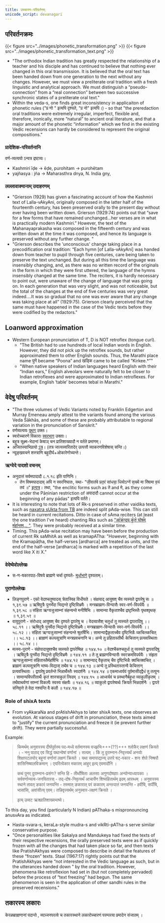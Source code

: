 ```yaml
---
title: उच्चारण-परिवर्तनम्
unicode_script: devanagari
---
```



## परिवर्तनक्रमः
{{< figure src="../images/phonetic_transformation.png"  >}}
{{< figure src="../images/phonetic_transformation_text.png"  >}}

- "The orthodox Indian tradition has greatly respected the relationship of a teacher and his disciple and has continued to believe that nothing ever changed in this oral transmission. It is believed that the oral text has been handed down from one generation to the next without any changes. However, we must view a preliterate oral tradition with a fresh linguistic and analytical approach. We must distinguish a “pseudo-connection” from a “real connection” between two successive synchronic states of a preliterate oral text."
- Within the veda-s, one finds great inconsistency in applicaiton of phonetic rules ("प्र णो " इत्यपि दृश्यते, "प्र नो" इत्यपि।) - so that "the preredaction oral traditions were extremely irregular, imperfect, flexible and, therefore, ironically, more “natural” to ancient oral literature, and that a major amount of the phonetic “information” which we find in the existing Vedic recensions can hardly be considered to represent the original compositions."

### प्रादेशिक-परिवर्तनानि
वर्ण-व्यत्ययो ऽन्यत्र द्रष्टव्यः।


- Kashmiri īḍe -> ēḍe, purohitam -> purohētam
- yajñasya :  jña -> Maharasthra  dnya, N. India gny,

### लल्लावाक्यानाम् उदाहरणम्
- "Grierson (1929) has given a fascinating account of how the Kashmiri text of Lalla-vAkyAni, originally composed in the latter half of the fourteenth century, has been preserved orally to the present day without ever having been written down. Grierson (1929:74) points out that “save for a few forms that have remained unchanged...her verses are in what is practically modern Kashmiri.” However, the text of the Mahanayaprakasha was composed in the fifteenth century and was written down at the time it was composed, and hence its language is preserved without any further change. "
- "Grierson describes the 'unconscious' change taking place in a precodification oral tradition: “Each hymn [of Lalla-vAkyAni] was handed down from teacher to pupil through five centuries, care being taken to preserve the text unchanged. But during all this time the language was insensibly changing, and, as there was no written record of the originals in the form in which they were first uttered, the language of the hymns insensibly changed at the same time. The reciters, it is hardly necessary to point out, were unaware of the change of language that was going on. In each generation that was very slight, and was not noticeable, but the total of the changes at the end of five centuries was very great indeed....It was so gradual that no one was ever aware that any change was taking place at all” (1929:75). Grierson clearly perceived that the same must have happened in the case of the Vedic texts before they were codified by the redactors."

## Loanword approximation
- Western European pronunciation of T, D is NOT retroflex (tongue curl).
  - "The British had to use hundreds of local Indian words in English. However, they did not pick up the retroflex sounds, but rather approximated them to other English sounds. Thus, the Marathi place name पुणॆ became “Poona” and खड्कि came to be called “Kirkee.*”"
  - "When native speakers of Indian languages heard English with their “Indian ears,” English alveolars were naturally felt to be closer to Indian retroflexes and were approximated to Indian retroflexes. For example, English ‘table’ becomes tebal in Marathi."

## वेदेषु परिवर्तनम्
- "The three volumes of Vedic Variants noted by Franklin Edgerton and Murray Emeneau amply attest to the variants found among the various Veda Śākhās, and some of these are probably attributable to regional variation in the pronunciation of Sanskrit."
- वर्णव्यत्ययः [पृथग्](../../varNa-vyatyayaH/) उक्तः।
- स्वरोच्चारणे विकाराः [स्वरभाग](../svaraH/) उक्ताः।
- बहुत्र सूक्ष्म-भेदानां केषाञ् चन प्रातिशाख्यादौ न वर्तते प्रमाणम्।
- अजितस्याभिप्रायो [ऽत्र](https://dl.dropboxusercontent.com/u/9716392/aupasana.com/publications/VedicAccents2.pdf)। (तत्र जात्यस्वरितादेर् उत्पत्तौ व्याकरणविशेषास् सन्ति।)
- न्यूङ्खवचने शस्त्राणि बहुदीर्घ+ओकारेणोच्यन्ते। 

### ऋग्वेदे पादशो वचनम्
- अनुदात्तं सर्वमपादादौ ८.१.१८ इति पाणिनिः।  
  - तेन विषमपादादाव् अपि न स्वरनिघातः, यथा- "जी॒वात॑वे प्रत॒रं सा॑धया॒ धियोऽग्ने॑ स॒ख्ये मा रि॑षामा व॒यं तव॑ ॥" [इत्यत्र](http://rigveda.sanatana.in/describe/pada/%E0%A4%85%E0%A4%97%E0%A5%8D%E0%A4%A8%E0%A5%87%E0%A5%91)। तथा, "the enclitic forms such as ते and मे, as they come under the Pāṇinian restriction of अपादादौ cannot occur at the beginning of any pādas" इत्यपि वर्तते।
- It is interesting to note that lots of Rk-s preserved in other vaidika texts, such as [naxatra sUkta from TB](https://archive.org/stream/Anandashram_Samskrita_Granthavali_Anandashram_Sanskrit_Series/ASS_037_Taittiriya_Brahmanam_with_Sayanabhashya_Part_2_-_Narayanasastri_Godbole_1898#page/n249/mode/2up) are indeed split pAda-wise. This can still be heard in current recitations. Ditto in case of sAma reciters (at least the one tradition I've heard) chanting Rks such as ["आ꣡क्र꣢न्दय कु꣣रु꣡ घोष꣢꣯म् म꣣हा꣢न्तम्... "](https://archive.org/details/SamaVedaSanhitaWithSayanabhashyaVolume2SatyavrataSamasrami1876bis_201804/page/n443/mode/2up). They were probably received at a similar time.
- Timing. This pAda-wise recitation may have been before the production of current Rk saMhitA as well as kramapATha: "However, beginning with the Kramapāṭha, the half-verses [ardharca] are treated as units, and the end of the half-verse [ardharca] is marked with a repetition of the last word like X iti X." 

### वेदेष्वेवोल्लेखः
- स-ण-षकारपाठ-विषये ब्राह्मणे चर्चा दृश्यते- [मूर्धाभागे](../mUrdhA/) दृश्यताम्।

### पुराणोल्लेखः
- लिङ्गपुराणे - एको वेदश्चतुष्पादस् त्रेतास्विह विधीयते । संक्षयाद् आयुषश् चैव व्यस्यते द्वापरेषु सः ॥ १,३९.५७ ॥ ऋषिपुत्रैः पुनर्भेदा भिद्यन्ते दृष्टिविभ्रमैः । मन्त्रब्राह्मण-विन्यासैः स्वर-वर्ण-विपर्ययैः ॥ १,३९.५८ ॥ संहिता ऋग्यजुःसाम्नां संहन्यन्ते मनीषिभिः । सामान्या वैकृताश्चैव द्रष्टृभिस्तैः पृथक्पृथक् ॥ १,३९.५९ ॥
- वायुपुराणे -  संरोधाद् आयुषश् चैव दृश्यते द्वापरेषु च । वेदव्यासैश् चतुर्धा तु व्यस्यते द्वापरादिषु ।। ५८.११ ।। ऋषिपुत्रैः पुनर्वेदा भिद्यन्ते दृष्टिविभ्रमैः। मन्त्रब्राह्मण-विन्यासैः स्वर-वर्ण-विपर्ययैः ।। ५८.१२ ।। संहिता ऋग्यजुःसाम्नां संहन्यन्ते श्रुतर्षिभिः। सामान्याद्वैकृताच्चैव दृष्टिभिन्नैः व्कचित्व्कचित् ।। ५८.१३ ।। ब्राह्मणं कल्पसूत्राणि मन्त्रप्रवचनानि च। अन्ये तु  प्रहितास्तीर्थैः केचित्तान् प्रत्यवस्थिताः ।। ५८.१४ ।।
- मत्स्य-पुराणे -  संक्षेपादायुषश्चैव व्यस्यते द्वापरेष्विह  ॥ १४४.१० ॥ वेदश्चैकश्चतुर्धा तु व्यस्यते द्वापरादिषु  । ऋषिपुत्रैः पुनर्वेदा भिद्यन्ते दृष्टिविभ्रमैः  ॥ १४४.११ ॥ ते तु ब्राह्मणविन्यासैः स्वरक्रमविपर्ययैः  । संहृता ऋग्यजुःसाम्नां संहितास्तैर्महर्षिभिः  ॥ १४४.१२ ॥ सामान्याद् वैकृताच् चैव दृष्टिभिन्नैः क्वचित्क्वचित् । ब्राह्मणं कल्पसूत्राणि भाष्य-विद्यास् तथैव च  ॥ १४४.१३ ॥ अन्ये तु प्रस्थितास्तान्वै केचित्तान् प्रत्यवस्थिताः  । द्वापरेषु प्रवर्तन्ते भिन्नार्थैस्तैः स्वदर्शनैः  ॥ १४४.१४ ॥ एकमाध्वर्यवं पूर्वमासीद्द्वैधं तु तत्पुनः  । सामान्यविपरीतार्थैः कृतं शास्त्राकुलं त्विदम्  ॥ १४४.१५ ॥ आध्वर्यवं च प्रस्थानैर्बहुधा व्याकुलीकृतम्  । तथैवाथर्वणां साम्नां विकल्पैः स्वस्य संक्षयैः  ॥ १४४.१६ ॥ व्याकुलो द्वापरेष्वर्थः क्रियते भिन्नदर्शनैः  । द्वापरे संनिवृत्ते ते वेदा नश्यन्ति वै कलौ  ॥ १४४.१७ ॥

### Role of shixA texts
- From vyAkaraNa and prAtishAkhya to later shixA texts, one observes an evolution. At various stages of drift in pronunciation, these texts aimed to "justify" the current pronunciation and freeze it (ie prevent further drift). They were partially successful.

Example:

> किमर्थम् अनुवारस्य दीर्घपूर्वस्य पद-मध्ये वर्तमानस्य वज्झभिः+++(??)+++ श्लोकैर् लक्षणं क्रियते । - ननु पाठाद् एव सिद्धं यथान्येषां वर्णानां । सत्यम् । किं तु दुराम्नान-निवृत्त्यर्थं अनयोः शिक्षापटलयोर् बहूनां वर्णानां लक्षणं क्रियते । यथा समापाद्यान्य् उत्तरे षट्-पकार - शनः शेपो निष्षपौ शासिनिष्षालविक्रमान् । एयरित्येकार मकारम् आहुर् इत्य् एवमादौनि ।
>
> कथं पुनर् दुराम्नान-प्रसंगः? सन्ति हि - तीर्थोषिताः अलसाः अगुणदोषज्ञाः अन्योन्याध्यापकाः । सर्ववर्णान्यत्व-जनयितारस् - तद्-दोष-निवृत्यर्थं आचार्येण शिष्यहितार्थम् इदम् आरब्धम् । अनुवारस्य स्थाने तावत् ङकारं जनयन्ति - तस्मात् ङकारात् परं ककारम् अन्तःपातं जनयन्ति - हवींषि, सर्पींषि, भासांसि, अवांसीत्य् एवम्। तन्निवृत्त्यर्थम् अनुस्वार-लक्षणं क्रियते ।
>
> इत्य् उव्वट ऋक्प्रातिशाख्यभाष्ये।

To this day, you find (particularly N Indian) pAThaka-s mispronouncing anusvAra as indicated.

- Hasta-svara-s, keraLa-style mudra-s and vikRti-pATha-s serve similar conservative purpose.
- "Once personalities like Sakalya and Mandukeya had fixed the texts of their respective recensions, the orally preserved texts were as if quickly frozen with all the changes that had taken place so far, and then texts like PratishAkhyas were composed to describe in detail the features of these “frozen” texts. Staal (1967:17) rightly points out that the PratishAkhyas were “not interested in the Vedic language as such, but in the utterances handed down ” by the oral tradition. However, phenomena like retroflexion had set in (but not completely pervaded) before the process of “text freezing” had begun. The same phenomenon is seen in the application of other sandhi rules in the preserved recensions."


## तकारस्य लकारः
केरळब्राह्मणानां पदान्ते , व्यञ्जनपरत्वे च तकारस्थाने लकारोच्चारणं परम्परया प्रमादेन संजातम् ।